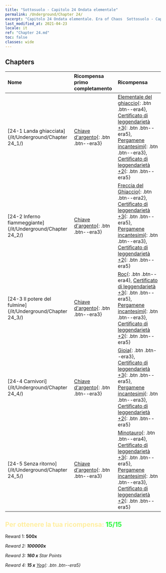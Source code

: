 ```yaml
---
title: "Sottosuolo - Capitolo 24 Ondata elementale"
permalink: /Underground/Chapter 24/
excerpt: "Capitolo 24 Ondata elementale. Era of Chaos  Sottosuolo - Capitolo 24. Ondata elementale"
last_modified_at: 2021-04-23
locale: it
ref: "Chapter 24.md"
toc: false
classes: wide
---
```


## Chapters

  | Nome |  Ricompensa primo completamento | Ricompensa |
  |:------------|:------------|:------------| 
  | [24-1 Landa ghiacciata](/it/Underground/Chapter 24_1/) | [Chiave d'argento](/ItemsIT/con_693/){: .btn .btn--era3} | [Elementale del ghiaccio](/ItemsIT/unt_264/){: .btn .btn--era4}, [Certificato di leggendarietà +3](/ItemsIT/mat_88/){: .btn .btn--era5}, [Pergamene incantesimi](/ItemsIT/con_694/){: .btn .btn--era3}, [Certificato di leggendarietà +2](/ItemsIT/mat_81/){: .btn .btn--era5} |
  | [24-2 Inferno fiammeggiante](/it/Underground/Chapter 24_2/) | [Chiave d'argento](/ItemsIT/con_693/){: .btn .btn--era3} | [Freccia del Ghiaccio](/ItemsIT/her_431/){: .btn .btn--era2}, [Certificato di leggendarietà +3](/ItemsIT/mat_88/){: .btn .btn--era5}, [Pergamene incantesimi](/ItemsIT/con_694/){: .btn .btn--era3}, [Certificato di leggendarietà +2](/ItemsIT/mat_81/){: .btn .btn--era5} |
  | [24-3 Il potere del fulmine](/it/Underground/Chapter 24_3/) | [Chiave d'argento](/ItemsIT/con_693/){: .btn .btn--era3} | [Roc](/ItemsIT/unt_221/){: .btn .btn--era4}, [Certificato di leggendarietà +3](/ItemsIT/mat_88/){: .btn .btn--era5}, [Pergamene incantesimi](/ItemsIT/con_694/){: .btn .btn--era3}, [Certificato di leggendarietà +2](/ItemsIT/mat_81/){: .btn .btn--era5} |
  | [24-4 Carnivori](/it/Underground/Chapter 24_4/) | [Chiave d'argento](/ItemsIT/con_693/){: .btn .btn--era3} | [Gioia](/ItemsIT/her_424/){: .btn .btn--era3}, [Certificato di leggendarietà +3](/ItemsIT/mat_88/){: .btn .btn--era5}, [Pergamene incantesimi](/ItemsIT/con_694/){: .btn .btn--era3}, [Certificato di leggendarietà +2](/ItemsIT/mat_81/){: .btn .btn--era5} |
  | [24-5 Senza ritorno](/it/Underground/Chapter 24_5/) | [Chiave d'argento](/ItemsIT/con_693/){: .btn .btn--era3} | [Minotauro](/ItemsIT/unt_248/){: .btn .btn--era4}, [Certificato di leggendarietà +3](/ItemsIT/mat_88/){: .btn .btn--era5}, [Pergamene incantesimi](/ItemsIT/con_694/){: .btn .btn--era3}, [Certificato di leggendarietà +2](/ItemsIT/mat_81/){: .btn .btn--era5} |


## <span style="color: #ffeea0">Per ottenere la tua ricompensa: </span><span style="color: #27f73a">15/15</span>

 Reward 1:  **500x** <i class="fas fa-gem"/>

 Reward 2:  **100000x** <i class="fas fa-coins"/>

 Reward 3: **160 x** Star Points

 Reward 4: **15 x** [Yog](/ItemsIT/her_377/){: .btn .btn--era5}

